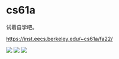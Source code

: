 # cs61a

试着自学吧。

https://inst.eecs.berkeley.edu/~cs61a/fa22/

![](https://upload.moonchan.xyz/api/01LLWEUUYDHA5BMFMDWZHI2ZTCNCJLATQM/image.png)
![](https://upload.moonchan.xyz/api/01LLWEUU3LENC4VFZRTNA25BPDYAKVXM76/image.png)
![](https://upload.moonchan.xyz/api/01LLWEUU6KRPPUHV357BELVC4R6R4AP72R/image.png)
